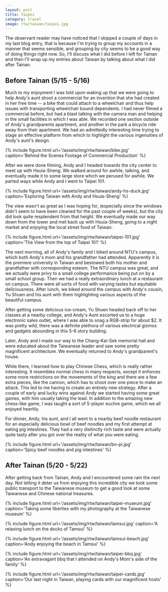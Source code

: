 ```yaml
---
layout: post
title: Taipei
category: travel
image: rtw/taiwan/taipei.jpg
---
```


The observant reader may have noticed that I skipped a couple of days
in my last blog entry, that is because I'm trying to group my accounts
in a manner that seems sensible, and grouping by city seems to be a
good way of doing things right now. So, I'll discuss what I did before
I left for Tainan and then I'll wrap up my entries about Taiwan by
talking about what I did after Tainan.

## Before Tainan (5/15 - 5/16)

Much to my enjoyment I was told upon waking up that we were going to
help Andy's aunt shoot a commercial for an invention that she had
created in her free time -- a bike that could attach to a wheelchair and
thus help issues with transporting wheelchair bound dependents. I had
never filmed a commercial before, but had a blast talking with the
camera man and helping in the small facilities in which I was able. We
recorded one section outside of Andy's grandparents apartment, and
another in the park a bicycle ride away from their apartment. We had
an admittedly interesting time trying to stage an effective platform
from which to highlight the various ingenuities of Andy's aunt's
design.

{% include figure.html url='/assets/img/rtw/taiwan/bike.jpg' caption='Behind the Scenes Footage of Commercial Production' %}

After we were done filming, Andy and I headed towards the city center
to meet up with Hsuia-Sheng. We walked around for awhile, talking, and
eventually made it to some large store which we perused for awhile. We
parted ways while Andy and I went to Taipei 101.


{% include figure.html url='/assets/img/rtw/taiwan/andy-hs-duck.jpg' caption='Exploring Taiwan with Andy and Hsuia-Sheng' %}

The view wasn't as great as I was hoping for, (especially since the
windows didn't seem to have been cleaned for the past couple of
weeks), but the city did look quite resplendent from that height. We
eventually made our way down from the tower and met back up with
Hsuia-Sheng, going to a night market and enjoying the local street
food of Taiwan.

{% include figure.html url='/assets/img/rtw/taiwan/taipei-101.jpg' caption='The View from the top of Taipei 101' %}

The next morning, all of Andy's family and I biked around NTU's
campus, which both Andy's mom and his grandfather had attended.
Apparently it is the premiere university in Taiwan and bestowed both
his mother and grandfather with corresponding esteem. The NTU campus
was great, and we actually were privy to a small college performance
being put on by a small school group. Then we had a really
extraordinary lunch at a restaurant on campus. There were all sorts of
food with varying tastes but equitable deliciousness. After lunch, we
biked around the campus with Andy's cousin, Yu Shuen and his aunt with
them highlighting various aspects of the beautiful campus.

After getting some delicious ice-cream, Yu Shuen headed back off to
her classes at a nearby college, and Andy's Aunt escorted us to a huge
electronic sales outlet, where I was able to snag a RGB-strip for
about $2. It was pretty wild, there was a definite plethora of various
electrical gizmos and gadgets abounding in this 5-6 story building.

Later, Andy and I made our way to the Chang-Kai-Sek memorial hall and
were educated about the Taiwanese leader and saw some pretty
magnificent architecture. We eventually returned to Andy's
grandparent's house.

While there, I learned how to play Chinese Chess, which is really
rather interesting. It resembles normal chess in many respects, except
it enforces some more restrictions on the movements of the king and
there are a few extra pieces, like the cannon, which has to shoot over
one piece to make an attack. This led to me having to create an
entirely new strategy. After a couple of early and lucky wins against
Andy we started having some great games, with him usually taking the
lead. In addition to the amazing new chess-like game, I was taught a
sort of 5-player euchre game, which we all enjoyed heartily.

For dinner, Andy, his aunt, and I all went to a nearby beef noodle
restaurant for an especially delicious bowl of beef noodles and my
first attempt at eating pig intestines. They had a very distinctly
rich taste and were actually quite tasty after you got over the
reality of what you were eating.

{% include figure.html url='/assets/img/rtw/taiwan/bn-pi.jpg' caption='Spicy beef noodles and pig intestines' %}

## After Tainan (5/20 - 5/22)

After getting back from Tainan, Andy and I encountered some rain the
next day. Not letting it deter us from enjoying this incredible city
we took some public transport to the Taiwanese museum to get a good
look at some Taiwanese and Chinese national treasures.

{% include figure.html url='/assets/img/rtw/taiwan/taipei-museum.jpg' caption='Taking some liberties with my photography at the Taiwanese museum' %}

{% include figure.html url='/assets/img/rtw/taiwan/tamsui.jpg' caption='A relaxing lunch on the docks of Tamsui' %}

{% include figure.html url='/assets/img/rtw/taiwan/tamsui-beach.jpg' caption='Andy enjoying the beach in Tamsui' %}

{% include figure.html url='/assets/img/rtw/taiwan/taipei-bbq.jpg' caption='An extravagant bbq that I attended on Andy\'s Mom\'s side of the family' %}

{% include figure.html url='/assets/img/rtw/taiwan/taipei-cards.jpg' caption='Our last night in Taiwan, playing cards with our magnificent hosts' %}
